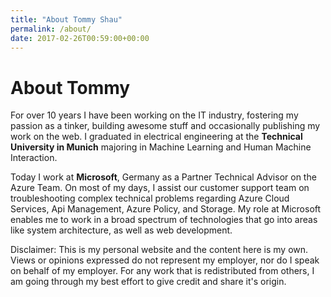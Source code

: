 ```yaml
---
title: "About Tommy Shau"
permalink: /about/
date: 2017-02-26T00:59:00+00:00
---
```



<!---As part of the Support team from Microsoft my goal is to enable customers make most out of Technology, where I get to help people from around the world and from various business areas. -->
# About Tommy 

<!--- foto-->

For over 10 years I have been working on the IT industry, fostering my passion as a tinker, building awesome stuff and occasionally publishing my work on the web.
I graduated in electrical engineering at the **Technical University in Munich** majoring in Machine Learning and Human Machine Interaction. 

Today I work at **Microsoft**, Germany as a Partner Technical Advisor on the Azure Team. 
On most of my days, I assist our customer support team on troubleshooting complex technical problems regarding Azure Cloud Services, Api Management, Azure Policy, and Storage. My role at Microsoft enables me to work in a broad spectrum of technologies that go into areas like system architecture, as well as web development. 

Disclaimer: This is my personal website and the content here is my own. Views or opinions expressed do not represent my employer, nor do I speak on behalf of my employer. For any work that is redistributed from others, I am going through my best effort to give credit and share it's origin.  
